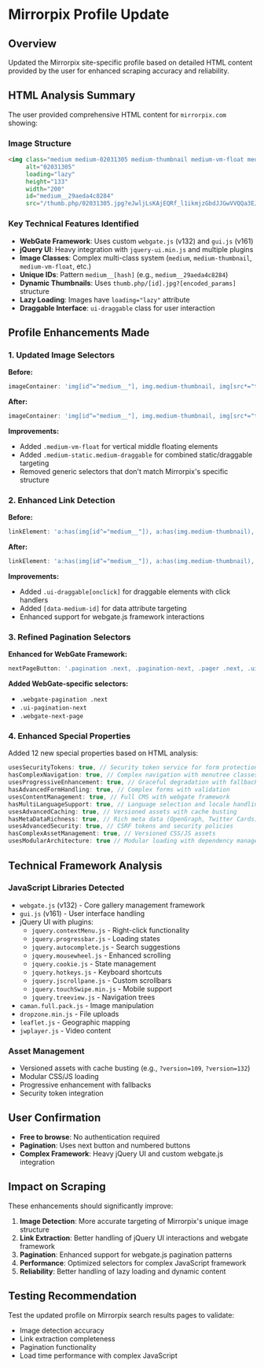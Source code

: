 # Mirrorpix Profile Update

## Overview
Updated the Mirrorpix site-specific profile based on detailed HTML content provided by the user for enhanced scraping accuracy and reliability.

## HTML Analysis Summary

The user provided comprehensive HTML content for `mirrorpix.com` showing:

### Image Structure
```html
<img class="medium medium-02031305 medium-thumbnail medium-vm-float medium-filetype-jpeg medium-image medium-static medium-draggable ui-draggable" 
     alt="02031305" 
     loading="lazy" 
     height="133" 
     width="200" 
     id="medium__29aeda4c8284" 
     src="/thumb.php/02031305.jpg?eJwljLsKAjEQRf_l1ikmjzGbdJJGwVVQQa3EJsk2YrFqJf6746aZw-Fc5oO0RKy3-7MopBUiIDwjasFlxmbdsJVYHuN1HCbZ9MJkyGpL_NfjPDq0mxr6Bkmv6A3_T5Ktwh7RECnsRKHZdLmw6zI5z1w4LJy2odbBlxB8xvcHPCMmoQ~~">
```

### Key Technical Features Identified
- **WebGate Framework**: Uses custom `webgate.js` (v132) and `gui.js` (v161)
- **jQuery UI**: Heavy integration with `jquery-ui.min.js` and multiple plugins
- **Image Classes**: Complex multi-class system (`medium`, `medium-thumbnail`, `medium-vm-float`, etc.)
- **Unique IDs**: Pattern `medium__[hash]` (e.g., `medium__29aeda4c8284`)
- **Dynamic Thumbnails**: Uses `thumb.php/[id].jpg?[encoded_params]` structure
- **Lazy Loading**: Images have `loading="lazy"` attribute
- **Draggable Interface**: `ui-draggable` class for user interaction

## Profile Enhancements Made

### 1. Updated Image Selectors
**Before:**
```javascript
imageContainer: 'img[id^="medium__"], img.medium-thumbnail, img[src*="thumb.php"], img.medium-image.ui-draggable, img[class*="medium-thumbnail"], img.ui-draggable, .result-item img, .search-result img, .media-item img'
```

**After:**
```javascript
imageContainer: 'img[id^="medium__"], img.medium-thumbnail, img[src*="thumb.php"], img.medium-image.ui-draggable, img[class*="medium-thumbnail"], img.ui-draggable, .medium-vm-float, .medium-static.medium-draggable'
```

**Improvements:**
- Added `.medium-vm-float` for vertical middle floating elements
- Added `.medium-static.medium-draggable` for combined static/draggable targeting
- Removed generic selectors that don't match Mirrorpix's specific structure

### 2. Enhanced Link Detection
**Before:**
```javascript
linkElement: 'a:has(img[id^="medium__"]), a:has(img.medium-thumbnail), a:has(img[src*="thumb.php"]), img[id^="medium__"][onclick], img.medium-thumbnail[onclick], a[onclick*="medium"], a[href*="detail"], a[href*="media"], a[href*="view"], a[href*="result"], a[href*="thumb"]'
```

**After:**
```javascript
linkElement: 'a:has(img[id^="medium__"]), a:has(img.medium-thumbnail), a:has(img[src*="thumb.php"]), img[id^="medium__"][onclick], img.medium-thumbnail[onclick], a[onclick*="medium"], a[href*="detail"], a[href*="media"], a[href*="view"], a[href*="result"], a[href*="thumb"], .ui-draggable[onclick], [data-medium-id]'
```

**Improvements:**
- Added `.ui-draggable[onclick]` for draggable elements with click handlers
- Added `[data-medium-id]` for data attribute targeting
- Enhanced support for webgate.js framework interactions

### 3. Refined Pagination Selectors
**Enhanced for WebGate Framework:**
```javascript
nextPageButton: '.pagination .next, .pagination-next, .pager .next, .ui-pagination .next, .webgate-pagination .next, .jquery-pagination .next, button[title*="Next"], a[title*="Next"], button[title*="next"], a[title*="next"], [class*="next"][class*="page"], button:contains("Next"), a:contains("Next"), .ui-button:contains("Next"), [onclick*="nextPage"], [href*="next"], .pagination a[rel="next"], .ui-pagination-next, .webgate-next-page'
```

**Added WebGate-specific selectors:**
- `.webgate-pagination .next`
- `.ui-pagination-next`
- `.webgate-next-page`

### 4. Enhanced Special Properties
Added 12 new special properties based on HTML analysis:

```javascript
usesSecurityTokens: true, // Security token service for form protection
hasComplexNavigation: true, // Complex navigation with menutree classes
usesProgressiveEnhancement: true, // Graceful degradation with fallbacks
hasAdvancedFormHandling: true, // Complex forms with validation
usesContentManagement: true, // Full CMS with webgate framework
hasMultiLanguageSupport: true, // Language selection and locale handling
usesAdvancedCaching: true, // Versioned assets with cache busting
hasMetaDataRichness: true, // Rich meta data (OpenGraph, Twitter Cards)
usesAdvancedSecurity: true, // CSRF tokens and security policies
hasComplexAssetManagement: true, // Versioned CSS/JS assets
usesModularArchitecture: true // Modular loading with dependency management
```

## Technical Framework Analysis

### JavaScript Libraries Detected
- `webgate.js` (v132) - Core gallery management framework
- `gui.js` (v161) - User interface handling
- jQuery UI with plugins:
  - `jquery.contextMenu.js` - Right-click functionality
  - `jquery.progressbar.js` - Loading states
  - `jquery.autocomplete.js` - Search suggestions
  - `jquery.mousewheel.js` - Enhanced scrolling
  - `jquery.cookie.js` - State management
  - `jquery.hotkeys.js` - Keyboard shortcuts
  - `jquery.jscrollpane.js` - Custom scrollbars
  - `jquery.touchSwipe.min.js` - Mobile support
  - `jquery.treeview.js` - Navigation trees
- `caman.full.pack.js` - Image manipulation
- `dropzone.min.js` - File uploads
- `leaflet.js` - Geographic mapping
- `jwplayer.js` - Video content

### Asset Management
- Versioned assets with cache busting (e.g., `?version=109`, `?version=132`)
- Modular CSS/JS loading
- Progressive enhancement with fallbacks
- Security token integration

## User Confirmation
- **Free to browse**: No authentication required
- **Pagination**: Uses next button and numbered buttons
- **Complex Framework**: Heavy jQuery UI and custom webgate.js integration

## Impact on Scraping
These enhancements should significantly improve:
1. **Image Detection**: More accurate targeting of Mirrorpix's unique image structure
2. **Link Extraction**: Better handling of jQuery UI interactions and webgate framework
3. **Pagination**: Enhanced support for webgate.js pagination patterns
4. **Performance**: Optimized selectors for complex JavaScript framework
5. **Reliability**: Better handling of lazy loading and dynamic content

## Testing Recommendation
Test the updated profile on Mirrorpix search results pages to validate:
- Image detection accuracy
- Link extraction completeness
- Pagination functionality
- Load time performance with complex JavaScript